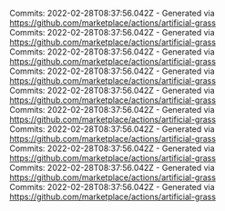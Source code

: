 Commits: 2022-02-28T08:37:56.042Z - Generated via https://github.com/marketplace/actions/artificial-grass
<br>
Commits: 2022-02-28T08:37:56.042Z - Generated via https://github.com/marketplace/actions/artificial-grass
<br>
Commits: 2022-02-28T08:37:56.042Z - Generated via https://github.com/marketplace/actions/artificial-grass
<br>
Commits: 2022-02-28T08:37:56.042Z - Generated via https://github.com/marketplace/actions/artificial-grass
<br>
Commits: 2022-02-28T08:37:56.042Z - Generated via https://github.com/marketplace/actions/artificial-grass
<br>
Commits: 2022-02-28T08:37:56.042Z - Generated via https://github.com/marketplace/actions/artificial-grass
<br>
Commits: 2022-02-28T08:37:56.042Z - Generated via https://github.com/marketplace/actions/artificial-grass
<br>
Commits: 2022-02-28T08:37:56.042Z - Generated via https://github.com/marketplace/actions/artificial-grass
<br>
Commits: 2022-02-28T08:37:56.042Z - Generated via https://github.com/marketplace/actions/artificial-grass
<br>
Commits: 2022-02-28T08:37:56.042Z - Generated via https://github.com/marketplace/actions/artificial-grass
<br>
